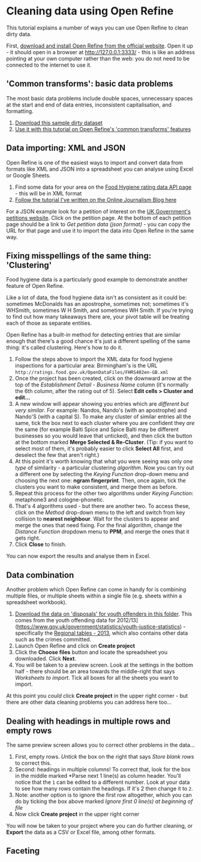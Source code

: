 # Cleaning data using Open Refine

This tutorial explains a number of ways you can use Open Refine to clean dirty data. 

First, [download and install Open Refine from the official website](http://openrefine.org/download.html). Open it up - it should open in a browser at http://127.0.0.1:3333/ - this is like an address pointing at your own computer rather than the web: you do not need to be connected to the internet to use it.

## 'Common transforms': basic data problems

The most basic data problems include double spaces, unnecessary spaces at the start and end of data entries, inconsistent capitalisation, and formatting. 

1. [Download this sample dirty dataset](https://docs.google.com/spreadsheets/d/1CDWBeqpUTBd1TkmDz_M6UGRWdHgU7LOcoiGRTvIttKA/edit?usp=sharing#gid=0)
2. [Use it with this tutorial on Open Refine's 'common transforms' features](https://onlinejournalismblog.com/2011/07/05/cleaning-data-using-google-refine-a-quick-guide-2/)

## Data importing: XML and JSON

Open Refine is one of the easiest ways to import and convert data from formats like XML and JSON into a spreadsheet you can analyse using Excel or Google Sheets.

1. Find some data for your area on the [Food Hygiene rating data API page](http://ratings.food.gov.uk/open-data/) - this will be in XML format
2. [Follow the tutorial I've written on the Online Journalism Blog here](https://onlinejournalismblog.com/2015/10/21/how-to-convert-xml-or-json-into-spreadsheets-using-open-refine/)

For a JSON example look for a petition of interest on the [UK Government's petitions website](https://petition.parliament.uk/petitions). Click on the petition page. At the bottom of each petition page should be a link to *Get petition data (json format)* - you can copy the URL for that page and use it to import the data into Open Refine in the same way.

## Fixing misspellings of the same thing: 'Clustering'

Food hygiene data is a particularly good example to demonstrate another feature of Open Refine.

Like a lot of data, the food hygiene data isn't as consistent as it could be: sometimes McDonalds has an apostrophe, sometimes not; sometimes it's WHSmith, sometimes W H Smith, and sometimes WH Smith. If you're trying to find out how many takeaways there are, your pivot table will be treating each of those as separate entities.

Open Refine has a built-in method for detecting entries that are similar enough that there's a good chance it's just a different spelling of the same thing: it's called clustering. Here's how to do it.

1. Follow the steps above to import the XML data for food hygiene inspections for a particular area: Birmingham's is the URL `http://ratings.food.gov.uk/OpenDataFiles/FHRS402en-GB.xml`
2. Once the project has been created, click on the downward arrow at the top of the *Establishment Detail - Business Name* column (it's normally the 6th column, after the rating out of 5). Select **Edit cells > Cluster and edit...**
3. A new window will appear showing you entries which are *different but very similar*. For example: Nandos, Nando's (with an apostrophe) and Nando'S (with a capital S). To make any cluster of similar entries all the same, tick the box next to each cluster where you are confident they *are* the same (for example Balti Spice and Spice Balti may be different businesses so you would leave that unticked), and then click the button at the bottom marked **Merge Selected & Re-Cluster**. (Tip: if you want to select most of them, it's probably easier to click **Select All** first, and deselect the few that aren't right.)
4. At this point it's worth knowing that what you were seeing was only one *type* of similarity - a particular clustering *algorithm*. Now you can try out a different one by selecting the *Keying Function* drop-down menu and choosing the next one: **ngram fingerprint**. Then, once again, tick the clusters you want to make consistent, and merge them as before. 
5. Repeat this process for the other two algorithms under *Keying Function*: metaphone3 and cologne-phonetic. 
6. That's 4 algorithms used - but there are another two. To access these, click on the *Method* drop-down menu to the left and switch from key collision to **nearest neighbour**. Wait for the clusters to appear and merge the ones that need fixing. For the final algorithm, change the *Distance Function* dropdown menu to **PPM**, and merge the ones that it gets right. 
7. Click **Close** to finish. 

You can now export the results and analyse them in Excel.

## Data combination

Another problem which Open Refine can come in handy for is combining multiple files, or multiple sheets within a single file (e.g. sheets within a spreadsheet workbook).

1. [Download the data on 'disposals' for youth offenders in this folder](https://github.com/paulbradshaw/MED7369-Specialist-Investigative-Journalism/blob/master/cleaning/Disposals%20by%20region%202012-13%20Table.xls). This comes from the youth offending data for 2012/13](https://www.gov.uk/government/statistics/youth-justice-statistics) - specifically the [Regional tables - 2013](https://www.gov.uk/government/uploads/system/uploads/attachment_data/file/286086/regional-tables-2013.zip), which also contains other data such as the crimes committed.
2. Launch Open Refine and click on **Create project**
3. Click the **Choose files** button and locate the spreadsheet you downloaded. Click **Next**.
4. You will be taken to a preview screen. Look at the settings in the bottom half - there should be an area towards the middle-right that says *Worksheets to import*. Tick all boxes for all the sheets you want to import.

At this point you *could* click **Create project** in the upper right corner - but there are other data cleaning problems you can address here too...

## Dealing with headings in multiple rows and empty rows

The same preview screen allows you to correct other problems in the data...

1. First, empty rows. *Untick* the box on the right that says *Store blank rows* to correct this.
2. Second: headings in multiple columns! To correct that, look for the box in the middle marked *Parse next 1 line(s) as column header. You'll notice that the `1` can be edited to a different number. Look at your data to see how many rows contain the headings. If it's 2 then change it to `2`. 
3. Note: another option is to ignore the first row altogether, which you can do by ticking the box above marked *Ignore first 0 line(s) at beginning of file*
3. Now click **Create project** in the upper right corner

You will now be taken to your project where you can do further cleaning, or **Export** the data as a CSV or Excel file, among other formats.

## Faceting



